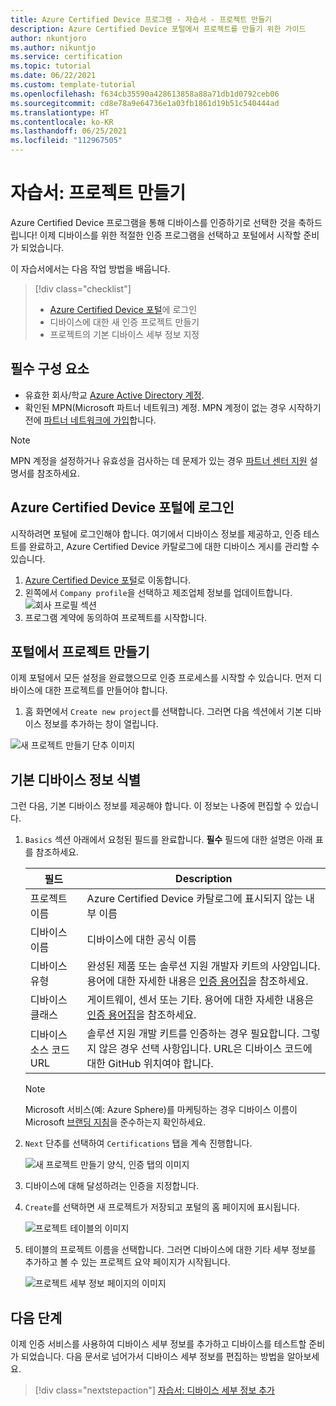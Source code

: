 ```yaml
---
title: Azure Certified Device 프로그램 - 자습서 - 프로젝트 만들기
description: Azure Certified Device 포털에서 프로젝트를 만들기 위한 가이드
author: nkuntjoro
ms.author: nikuntjo
ms.service: certification
ms.topic: tutorial
ms.date: 06/22/2021
ms.custom: template-tutorial
ms.openlocfilehash: f634cb35590a428613858a88a71db1d0792ceb06
ms.sourcegitcommit: cd8e78a9e64736e1a03fb1861d19b51c540444ad
ms.translationtype: HT
ms.contentlocale: ko-KR
ms.lasthandoff: 06/25/2021
ms.locfileid: "112967505"
---
```

# <a name="tutorial-create-your-project"></a>자습서: 프로젝트 만들기

Azure Certified Device 프로그램을 통해 디바이스를 인증하기로 선택한 것을 축하드립니다! 이제 디바이스를 위한 적절한 인증 프로그램을 선택하고 포털에서 시작할 준비가 되었습니다.

이 자습서에서는 다음 작업 방법을 배웁니다.

> [!div class="checklist"]
> * [Azure Certified Device 포털](https://certify.azure.com/)에 로그인
> * 디바이스에 대한 새 인증 프로젝트 만들기
> * 프로젝트의 기본 디바이스 세부 정보 지정

## <a name="prerequisites"></a>필수 구성 요소

- 유효한 회사/학교 [Azure Active Directory 계정](../active-directory/fundamentals/active-directory-whatis.md).
- 확인된 MPN(Microsoft 파트너 네트워크) 계정. MPN 계정이 없는 경우 시작하기 전에 [파트너 네트워크에 가입](https://partner.microsoft.com/)합니다. 

> [!NOTE] 
> MPN 계정을 설정하거나 유효성을 검사하는 데 문제가 있는 경우 [파트너 센터 지원](/partner-center) 설명서를 참조하세요.


## <a name="signing-into-the-azure-certified-device-portal"></a>Azure Certified Device 포털에 로그인

시작하려면 포털에 로그인해야 합니다. 여기에서 디바이스 정보를 제공하고, 인증 테스트를 완료하고, Azure Certified Device 카탈로그에 대한 디바이스 게시를 관리할 수 있습니다.

1. [Azure Certified Device 포털](https://certify.azure.com)로 이동합니다.
1. 왼쪽에서 `Company profile`을 선택하고 제조업체 정보를 업데이트합니다.
   ![회사 프로필 섹션](./media/images/company-profile.png)
1. 프로그램 계약에 동의하여 프로젝트를 시작합니다.

## <a name="creating-your-project-on-the-portal"></a>포털에서 프로젝트 만들기

이제 포털에서 모든 설정을 완료했으므로 인증 프로세스를 시작할 수 있습니다. 먼저 디바이스에 대한 프로젝트를 만들어야 합니다.

1. 홈 화면에서 `Create new project`를 선택합니다. 그러면 다음 섹션에서 기본 디바이스 정보를 추가하는 창이 열립니다.

 ![새 프로젝트 만들기 단추 이미지](./media/images/create-new-project.png)

## <a name="identifying-basic-device-information"></a>기본 디바이스 정보 식별

그런 다음, 기본 디바이스 정보를 제공해야 합니다. 이 정보는 나중에 편집할 수 있습니다.

1. `Basics` 섹션 아래에서 요청된 필드를 완료합니다. **필수** 필드에 대한 설명은 아래 표를 참조하세요.

    | 필드                  | Description                                                                                                                         |
    |------------------------|-------------------------------------------------------------------------------------------------------------------------------------|
    | 프로젝트 이름           | Azure Certified Device 카탈로그에 표시되지 않는 내부 이름                                                        |
    | 디바이스 이름            | 디바이스에 대한 공식 이름                                                                                                |
    | 디바이스 유형            | 완성된 제품 또는 솔루션 지원 개발자 키트의 사양입니다.     용어에 대한 자세한 내용은 [인증 용어집](./resources-glossary.md)을 참조하세요.                                                                     |
    | 디바이스 클래스           | 게이트웨이, 센서 또는 기타.  용어에 대한 자세한 내용은 [인증 용어집](./resources-glossary.md)을 참조하세요.                                                                    |
    | 디바이스 소스 코드 URL | 솔루션 지원 개발 키트를 인증하는 경우 필요합니다. 그렇지 않은 경우 선택 사항입니다. URL은 디바이스 코드에 대한 GitHub 위치여야 합니다. |

    > [!Note]
    > Microsoft 서비스(예: Azure Sphere)를 마케팅하는 경우 디바이스 이름이 Microsoft [브랜딩 지침](https://www.microsoft.com/en-us/legal/intellectualproperty/trademarks)을 준수하는지 확인하세요.

1. `Next` 단추를 선택하여 `Certifications` 탭을 계속 진행합니다.

    ![새 프로젝트 만들기 양식, 인증 탭의 이미지](./media/images/create-new-project-certificationswindow.png)

1. 디바이스에 대해 달성하려는 인증을 지정합니다.
1. `Create`를 선택하면 새 프로젝트가 저장되고 포털의 홈 페이지에 표시됩니다.

    ![프로젝트 테이블의 이미지](./media/images/project-table.png)

1. 테이블의 프로젝트 이름을 선택합니다. 그러면 디바이스에 대한 기타 세부 정보를 추가하고 볼 수 있는 프로젝트 요약 페이지가 시작됩니다.

    ![프로젝트 세부 정보 페이지의 이미지](./media/images/device-details-section.png)

## <a name="next-steps"></a>다음 단계

이제 인증 서비스를 사용하여 디바이스 세부 정보를 추가하고 디바이스를 테스트할 준비가 되었습니다. 다음 문서로 넘어가서 디바이스 세부 정보를 편집하는 방법을 알아보세요.
> [!div class="nextstepaction"]
> [자습서: 디바이스 세부 정보 추가](tutorial-02-adding-device-details.md)